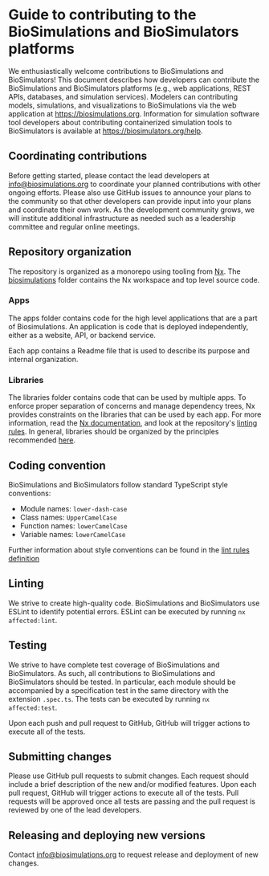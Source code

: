 # Guide to contributing to the BioSimulations and BioSimulators platforms

We enthusiastically welcome contributions to BioSimulations and BioSimulators! This document describes how developers can contribute the BioSimulations and BioSimulators platforms (e.g., web applications, REST APIs, databases, and simulation services). Modelers can contributing models, simulations, and visualizations to BioSimulations via the web application at https://biosimulations.org. Information for simulation software tool developers about contributing containerized simulation tools to BioSimulators is available at https://biosimulators.org/help.

## Coordinating contributions

Before getting started, please contact the lead developers at [info@biosimulations.org](mailto:info@biosimulations.org) to coordinate your planned contributions with other ongoing efforts. Please also use GitHub issues to announce your plans to the community so that other developers can provide input into your plans and coordinate their own work. As the development community grows, we will institute additional infrastructure as needed such as a leadership committee and regular online meetings.

## Repository organization

The repository is organized as a monorepo using tooling from [Nx](https://nx.dev/angular/getting-started/why-nx). The [biosimulations](/biosimulations/README.md) folder contains the Nx workspace and top level source code.

### Apps

The apps folder contains code for the high level applications that are a part of Biosimulations. An application is code that is deployed independently, either as a website, API, or backend service.

Each app contains a Readme file that is used to describe its purpose and internal organization.

### Libraries

The libraries folder contains code that can be used by multiple apps. To enforce proper separation of concerns and manage dependency trees, Nx provides constraints on the libraries that can be used by each app. For more information, read the [Nx documentation](https://nx.dev/angular/workspace/structure/monorepo-tags), and look at the repository's [linting rules](/biosimulations/.eslintrc). In general, libraries should be organized by the principles recommended [here](https://nx.dev/angular/guides/monorepo-nx-enterprise).

## Coding convention

BioSimulations and BioSimulators follow standard TypeScript style conventions:

- Module names: `lower-dash-case`
- Class names: `UpperCamelCase`
- Function names: `lowerCamelCase`
- Variable names: `lowerCamelCase`

Further information about style conventions can be found in the [lint rules definition](/biosimulations/.eslintrc)

## Linting

We strive to create high-quality code. BioSimulations and BioSimulators use ESLint to identify potential errors. ESLint can be executed by running `nx affected:lint`.

## Testing

We strive to have complete test coverage of BioSimulations and BioSimulators. As such, all contributions to BioSimulations and BioSimulators should be tested. In particular, each module should be accompanied by a specification test in the same directory with the extension `.spec.ts`. The tests can be executed by running `nx affected:test`.

Upon each push and pull request to GitHub, GitHub will trigger actions to execute all of the tests.

## Submitting changes

Please use GitHub pull requests to submit changes. Each request should include a brief description of the new and/or modified features. Upon each pull request, GitHub will trigger actions to execute all of the tests. Pull requests will be approved once all tests are passing and the pull request is reviewed by one of the lead developers.

## Releasing and deploying new versions

Contact [info@biosimulations.org](mailto:info@biosimulations.org) to request release and deployment of new changes.

